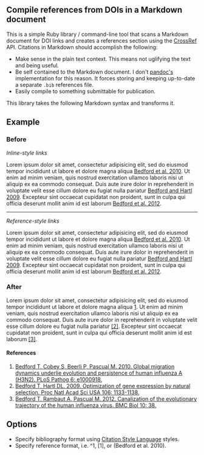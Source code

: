## Compile references from DOIs in a Markdown document

This is a simple Ruby library / command-line tool that scans a Markdown document for DOI links and creates a references section using the [CrossRef](http://search.labs.crossref.org/) API.  Citations in Markdown should accomplish the following:

* Make sense in the plain text context.  This means not uglifying the text and being useful.
* Be self contained to the Markdown document.  I don't [pandoc's](http://johnmacfarlane.net/pandoc/) implementation for this reason.  It forces storing and keeping up-to-date a separate `.bib` references file.
* Easily compile to something submittable for publication.

This library takes the following Markdown syntax and transforms it.

## Example

### Before

*Inline-style links*

Lorem ipsum dolor sit amet, consectetur adipisicing elit, sed do eiusmod tempor incididunt ut labore et dolore magna aliqua [Bedford et al. 2010](http://dx.doi.org/10.1371/journal.ppat.1000918). Ut enim ad minim veniam, quis nostrud exercitation ullamco laboris nisi ut aliquip ex ea commodo consequat. Duis aute irure dolor in reprehenderit in voluptate velit esse cillum dolore eu fugiat nulla pariatur [Bedford and Hartl 2009](http://dx.doi.org/10.1073/pnas.0812009106). Excepteur sint occaecat cupidatat non proident, sunt in culpa qui officia deserunt mollit anim id est laborum [Bedford et al. 2012](http://dx.doi.org/10.1186/1741-7007-10-38).

-----------

*Reference-style links*

Lorem ipsum dolor sit amet, consectetur adipisicing elit, sed do eiusmod tempor incididunt ut labore et dolore magna aliqua [Bedford et al. 2010]. Ut enim ad minim veniam, quis nostrud exercitation ullamco laboris nisi ut aliquip ex ea commodo consequat. Duis aute irure dolor in reprehenderit in voluptate velit esse cillum dolore eu fugiat nulla pariatur [Bedford and Hartl 2009]. Excepteur sint occaecat cupidatat non proident, sunt in culpa qui officia deserunt mollit anim id est laborum [Bedford et al. 2012].

[Bedford et al. 2010]: http://dx.doi.org/10.1371/journal.ppat.1000918
[Bedford and Hartl 2009]: http://dx.doi.org/10.1073/pnas.0812009106
[Bedford et al. 2012]: http://dx.doi.org/10.1186/1741-7007-10-38

### After

Lorem ipsum dolor sit amet, consectetur adipisicing elit, sed do eiusmod tempor incididunt ut labore et dolore magna aliqua [1](#references). Ut enim ad minim veniam, quis nostrud exercitation ullamco laboris nisi ut aliquip ex ea commodo consequat. Duis aute irure dolor in reprehenderit in voluptate velit esse cillum dolore eu fugiat nulla pariatur [[2]](#references). Excepteur sint occaecat cupidatat non proident, sunt in culpa qui officia deserunt mollit anim id est laborum [[3]](#references).

#### References

1. [Bedford T, Cobey S, Beerli P, Pascual M. 2010. Global migration dynamics underlie evolution and persistence of human influenza A (H3N2). PLoS Pathog 6: e1000918.](http://dx.doi.org/10.1371/journal.ppat.1000918)
2. [Bedford T, Hartl DL. 2009. Optimization of gene expression by natural selection. Proc Natl Acad Sci USA 106: 1133-1138.](http://dx.doi.org/10.1073/pnas.0812009106)
3. [Bedford T, Rambaut A, Pascual M. 2012. Canalization of the evolutionary trajectory of the human influenza virus. BMC Biol 10: 38.](http://dx.doi.org/10.1186/1741-7007-10-38)

## Options

* Specify bibliography format using [Citation Style Language](http://citationstyles.org/) styles.
* Specify reference format, i.e. ^1, [1], or (Bedford et al. 2010).